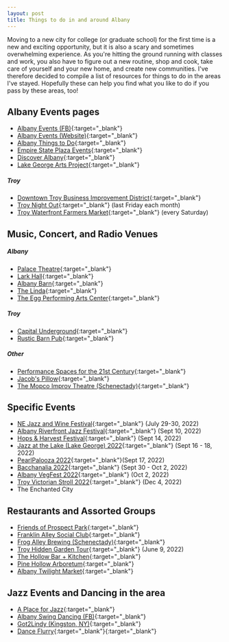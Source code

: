 ```yaml
---
layout: post
title: Things to do in and around Albany
---
```


Moving to a new city for college (or graduate school) for the first time is a new and exciting opportunity, but it is also a scary and sometimes overwhelming experience. As you're hitting the ground running with classes and work, you also have to figure out a new routine, shop and cook, take care of yourself and your new home, and create new communities. I've therefore decided to compile a list of resources for things to do in the areas I've stayed. Hopefully these can help you find what you like to do if you pass by these areas, too!

## Albany Events pages
* [Albany Events (FB)](https://www.facebook.com/albanyNYevents/){:target="_blank"}
* [Albany Events (Website)](https://www.albany.com/events/){:target="_blank"}
* [Albany Things to Do](https://www.albany.com/things-to-do/){:target="_blank"}
* [Empire State Plaza Events](https://www.facebook.com/EmpireStatePlaza){:target="_blank"}
* [Discover Albany](https://www.facebook.com/albanycvb/){:target="_blank"}
* [Lake George Arts Project](https://www.facebook.com/lakegeorgeartsproject/){:target="_blank"}

##### Troy
* [Downtown Troy Business Improvement District](https://www.facebook.com/DowntownTroyBID/){:target="_blank"}
* [Troy Night Out](https://www.facebook.com/troynightout/){:target="_blank"} (last Friday each month)
* [Troy Waterfront Farmers Market](https://www.facebook.com/TroyWaterfrontFarmersMarket/){:target="_blank"} (every Saturday)


## Music, Concert, and Radio Venues

##### Albany
* [Palace Theatre](https://www.facebook.com/PalaceAlbany/){:target="_blank"}
* [Lark Hall](https://www.facebook.com/LarkHallAlbany){:target="_blank"}
* [Albany Barn](https://www.facebook.com/AlbanyBarn/){:target="_blank"}
* [The Linda](https://www.facebook.com/thelindawamc/){:target="_blank"}
* [The Egg Performing Arts Center](https://www.facebook.com/TheEggPAC/){:target="_blank"}

##### Troy
* [Capital Underground](https://www.facebook.com/capitalundergroundradio){:target="_blank"}
* [Rustic Barn Pub](https://www.facebook.com/rusticbarnpub/){:target="_blank"}

##### Other
* [Performance Spaces for the 21st Century](https://ps21chatham.org/){:target="_blank"}
* [Jacob's Pillow](https://www.jacobspillow.org/calendar/){:target="_blank"}
* [The Mopco Improv Theatre (Schenectady)](https://www.facebook.com/mopco/){:target="_blank"}


## Specific Events
* [NE Jazz and Wine Festival](http://www.nejazzwinefest.org/){:target="_blank"} (July 29-30, 2022)
* [Albany Riverfront Jazz Festival](https://www.facebook.com/albanyNYevents/photos/a.3059515797452597/7793036807433782){:target="_blank"} (Sept 10, 2022)
* [Hops & Harvest Festival](https://www.facebook.com/events/1167576940641775){:target="_blank"} (Sept 14, 2022)
* [Jazz at the Lake (Lake George) 2022](https://www.facebook.com/events/717114149623452/){:target="_blank"} (Sept 16 - 18, 2022)
* [PearlPalooza 2022](https://www.facebook.com/events/747655756452067){:target="_blank"}(Sept 17, 2022)
* [Bacchanalia 2022](https://www.facebook.com/events/301909602115680){:target="_blank"} (Sept 30 - Oct 2, 2022)
* [Albany VegFest 2022](https://www.facebook.com/events/511982377363941/){:target="_blank"} (Oct 2, 2022)
* [Troy Victorian Stroll 2022](http://www.enchantedtroy.com/){:target="_blank"} (Dec 4, 2022)
* The Enchanted City


## Restaurants and Assorted Groups
* [Friends of Prospect Park](https://www.facebook.com/FriendsofProspectParkTroy/){:target="_blank"}
* [Franklin Alley Social Club](https://www.facebook.com/franklinalleysocialclub/){:target="_blank"}
* [Frog Alley Brewing (Schenectady)](https://www.facebook.com/FrogAlleyBrewing/){:target="_blank"}
* [Troy Hidden Garden Tour](https://www.facebook.com/HiddenGardensTroy/){:target="_blank"} (June 9, 2022)
* [The Hollow Bar + Kitchen](https://www.facebook.com/thehollowalbany/){:target="_blank"}
* [Pine Hollow Arboretum](https://www.facebook.com/PineHollowArboretum){:target="_blank"}
* [Albany Twilight Market](https://www.facebook.com/albanytwilightmarket){:target="_blank"}


## Jazz Events and Dancing in the area
* [A Place for Jazz](https://aplaceforjazz.org/the-jazz-calendar/){:target="_blank"}
* [Albany Swing Dancing (FB)](https://www.facebook.com/groups/24246493037){:target="_blank"}
* [Got2Lindy (Kingston, NY)](www.got2lindy.com){:target="_blank"}
* [Dance Flurry](https://www.danceflurry.org/events/list/){:target="_blank"}{:target="_blank"}

